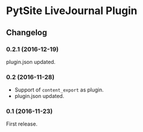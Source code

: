 # PytSite LiveJournal Plugin

## Changelog

### 0.2.1 (2016-12-19)
plugin.json updated.


### 0.2 (2016-11-28)
- Support of `content_export` as plugin.
- plugin.json updated.


### 0.1 (2016-11-23)
First release.
